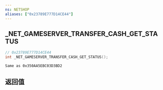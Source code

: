 ```yaml
---
ns: NETSHOP
aliases: ["0x23789E777D14CE44"]
---
```

## _NET_GAMESERVER_TRANSFER_CASH_GET_STATUS

```c
// 0x23789E777D14CE44
int _NET_GAMESERVER_TRANSFER_CASH_GET_STATUS();
```

```
Same as 0x350AA5EBC03D3BD2
```

## 返回值
